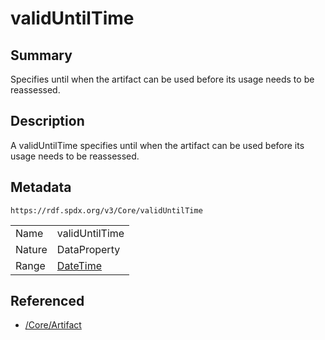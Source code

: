 <!-- Automatically generated by spec-parser v2.0.0 on 2024-01-26T22:18:46.241893+00:00 -->
<!-- SPDX-License-Identifier: Community-Spec-1.0 -->

# validUntilTime

## Summary

Specifies until when the artifact can be used before its usage needs to be reassessed.


## Description

A validUntilTime specifies until when the artifact can be used before its usage needs to be reassessed.


## Metadata

`https://rdf.spdx.org/v3/Core/validUntilTime`


| | |
|---|---|
| Name | validUntilTime |
| Nature | DataProperty |
| Range | [DateTime](../Datatypes/DateTime.md) |




## Referenced

- [/Core/Artifact](../../Core/Classes/Artifact.md)

